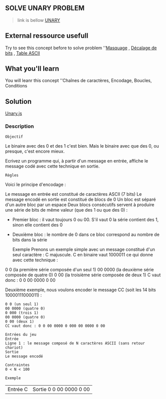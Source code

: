 ## SOLVE UNARY PROBLEM
 >link is bellow
[UNARY](https://www.codingame.com/training/easy/unary)

## External ressource usefull
Try to see this concept before to solve problem
 ''[Masquage](https://fr.wikipedia.org/wiki/Masquage) , [Décalage de bits](https://fr.wikipedia.org/wiki/Op%C3%A9ration_bit_%C3%A0_bit#D.C3.A9calages_de_bit) , [Table ASCII](http://ascii.cl/)

## What you'll learn
You will leanr this concept
 ''Chaînes de caractères, Encodage, Boucles, Conditions

## Solution
[Unary.js](./Unary.js)

### Description

    Objectif
Le binaire avec des 0 et des 1 c'est bien. Mais le binaire avec que des 0, ou presque, c'est encore mieux.

Ecrivez un programme qui, à partir d'un message en entrée, affiche le message codé avec cette technique en sortie.

    Règles
Voici le principe d'encodage :

Le message en entrée est constitué de caractères ASCII (7 bits)
Le message encodé en sortie est constitué de blocs de 0
Un bloc est séparé d'un autre bloc par un espace
Deux blocs consécutifs servent à produire une série de bits de même valeur (que des 1 ou que des 0) :
- Premier bloc : il vaut toujours 0 ou 00. S'il vaut 0 la série contient des 1, sinon elle contient des 0
- Deuxième bloc : le nombre de 0 dans ce bloc correspond au nombre de bits dans la série

    Exemple
Prenons un exemple simple avec un message constitué d'un seul caractère : C majuscule. C en binaire vaut 1000011 ce qui donne avec cette technique :

0 0 (la première série composée d'un seul 1)
00 0000 (la deuxième série composée de quatre 0)
0 00 (la troisième série composée de deux 1)
C vaut donc : 0 0 00 0000 0 00

 
Deuxième exemple, nous voulons encoder le message CC (soit les 14 bits 10000111000011) :

    0 0 (un seul 1)
    00 0000 (quatre 0)
    0 000 (trois 1)
    00 0000 (quatre 0)
    0 00 (deux 1)
    CC vaut donc : 0 0 00 0000 0 000 00 0000 0 00

    Entrées du jeu
    Entrée
    Ligne 1 : le message composé de N caractères ASCII (sans retour chariot)
    Sortie
    Le message encodé

    Contraintes
    0 < N < 100

    Exemple
|  |  |
| :------: | :----: |
| Entrée     C | Sortie     0 0 00 0000 0 00 |